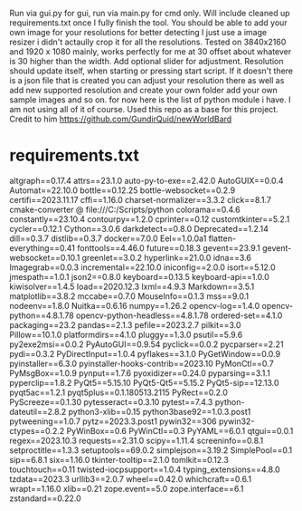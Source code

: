Run via gui.py for gui, run via main.py for cmd only. Will include cleaned up requirements.txt once I fully finish the tool. 
You should be able to add your own image for your resolutions for better detecting I just use a image resizer i didn't actaully crop it for all the resolutions. 
Tested on 3840x2160 and 1920 x 1080 mainly, works perfectly for me at 30 offset about whatever is 30 higher than the width. Add optional slider for adjustment. 
Resolution should update itself, when starting or pressing start script. If it doesn't there is a json file that is created you can adjust your resolution there as well as add new supported resolution and create your own folder add your own sample images and so on.
for now here is the list of python module i have. I am not using all of it of course. 
Used this repo as a base for this project.
Credit to him
https://github.com/GundirQuid/newWorldBard
# requirements.txt

altgraph==0.17.4
attrs==23.1.0
auto-py-to-exe==2.42.0
AutoGUIX==0.0.4
Automat==22.10.0
bottle==0.12.25
bottle-websocket==0.2.9
certifi==2023.11.17
cffi==1.16.0
charset-normalizer==3.3.2
click==8.1.7
cmake-converter @ file:///C:/Scripts/python
colorama==0.4.6
constantly==23.10.4
contourpy==1.2.0
cprinter==0.12
customtkinter==5.2.1
cycler==0.12.1
Cython==3.0.6
darkdetect==0.8.0
Deprecated==1.2.14
dill==0.3.7
distlib==0.3.7
docker==7.0.0
Eel==1.0.0a1
flatten-everything==0.41
fonttools==4.46.0
future==0.18.3
gevent==23.9.1
gevent-websocket==0.10.1
greenlet==3.0.2
hyperlink==21.0.0
idna==3.6
Imagegrab==0.0.3
incremental==22.10.0
iniconfig==2.0.0
isort==5.12.0
jmespath==1.0.1
json2==0.8.0
keyboard==0.13.5
keyboard-api==1.0.0
kiwisolver==1.4.5
load==2020.12.3
lxml==4.9.3
Markdown==3.5.1
matplotlib==3.8.2
mccabe==0.7.0
MouseInfo==0.1.3
mss==9.0.1
nodeenv==1.8.0
Nuitka==0.6.16
numpy==1.26.2
opencv-log==1.4.0
opencv-python==4.8.1.78
opencv-python-headless==4.8.1.78
ordered-set==4.1.0
packaging==23.2
pandas==2.1.3
pefile==2023.2.7
pilkit==3.0
Pillow==10.1.0
platformdirs==4.1.0
pluggy==1.3.0
psutil==5.9.6
py2exe2msi==0.0.2
PyAutoGUI==0.9.54
pyclick==0.0.2
pycparser==2.21
pydi==0.3.2
PyDirectInput==1.0.4
pyflakes==3.1.0
PyGetWindow==0.0.9
pyinstaller==6.3.0
pyinstaller-hooks-contrib==2023.10
PyMonCtl==0.7
PyMsgBox==1.0.9
pynput==1.7.6
pyoxidizer==0.24.0
pyparsing==3.1.1
pyperclip==1.8.2
PyQt5==5.15.10
PyQt5-Qt5==5.15.2
PyQt5-sip==12.13.0
pyqt5ac==1.2.1
pyqt5plus==0.1.180513.2115
PyRect==0.2.0
PyScreeze==0.1.30
pytesseract==0.3.10
pytest==7.4.3
python-dateutil==2.8.2
python3-xlib==0.15
python3base92==1.0.3.post1
pytweening==1.0.7
pytz==2023.3.post1
pywin32==306
pywin32-ctypes==0.2.2
PyWinBox==0.6
PyWinCtl==0.3
PyYAML==6.0.1
qtgui==0.0.1
regex==2023.10.3
requests==2.31.0
scipy==1.11.4
screeninfo==0.8.1
setproctitle==1.3.3
setuptools==69.0.2
simplejson==3.19.2
SimplePool==0.1
sip==6.8.1
six==1.16.0
tkinter-tooltip==2.1.0
tomlkit==0.12.3
touchtouch==0.11
twisted-iocpsupport==1.0.4
typing_extensions==4.8.0
tzdata==2023.3
urllib3==2.0.7
wheel==0.42.0
whichcraft==0.6.1
wrapt==1.16.0
xlib==0.21
zope.event==5.0
zope.interface==6.1
zstandard==0.22.0

